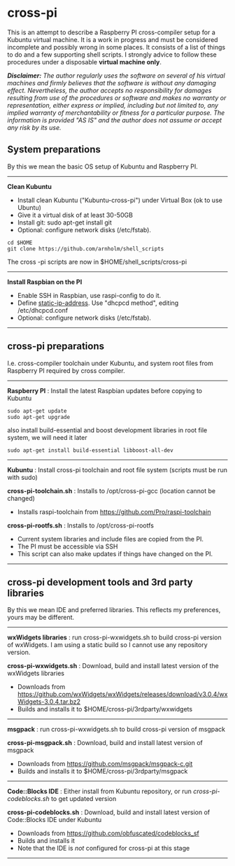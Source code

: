 # cross-pi
This is an attempt to describe a Raspberry PI cross-compiler setup for a Kubuntu virtual machine. 
It is a work in progress and must be considered incomplete and possibly wrong in some places. 
It consists of a list of things to do and a few supporting shell scripts. I strongly advice to follow 
these procedures under a disposable **virtual machine only**. 

***Disclaimer:*** _The author regularly uses the software on several of his virtual machines and firmly believes that the software 
is without any damaging effect. Nevertheless, the author accepts no responsibility for damages resulting 
from use of the procedures or software and makes no warranty or representation, either express or implied, 
including but not limited to, any implied warranty of merchantability or fitness for a particular purpose.
The information is provided "AS IS" and the author does not assume or accept any risk by its use._


  
## System preparations
By this we mean the basic OS setup of Kubuntu and Raspberry PI.

---

**Clean Kubuntu** 
  * Install clean Kubuntu ("Kubuntu-cross-pi") under Virtual Box (ok to use Ubuntu)
  * Give it a virtual disk of at least 30-50GB
  * Install git: sudo apt-get install git
  * Optional: configure network disks (/etc/fstab).

```
cd $HOME
git clone https://github.com/arnholm/shell_scripts
```
The cross -pi scripts are now in $HOME/shell_scripts/cross-pi

---
  
**Install Raspbian on the PI**
  * Enable SSH in Raspbian, use raspi-config to do it.
  * Define  <a href="https://raspberrypi.stackexchange.com/questions/37920/how-do-i-set-up-networking-wifi-static-ip-address</a>">static-ip-address</a>. 
    Use "dhcpcd method", editing /etc/dhcpcd.conf
  * Optional: configure network disks (/etc/fstab).

---

## cross-pi preparations
I.e. cross-compiler toolchain under Kubuntu, and system root files from Raspberry PI required by cross compiler.

---

**Raspberry PI** : Install the latest Raspbian updates before copying to Kubuntu
```
sudo apt-get update
sudo apt-get upgrade
```
also install build-essential and boost development libraries in root file system, we will need it later
```
sudo apt-get install build-essential libboost-all-dev
```
---

**Kubuntu** : Install cross-pi toolchain and root file system (scripts must be run with sudo)

**cross-pi-toolchain.sh** : Installs to /opt/cross-pi-gcc (location cannot be changed)
  * Installs raspi-toolchain from https://github.com/Pro/raspi-toolchain
	  
**cross-pi-rootfs.sh** : Installs to /opt/cross-pi-rootfs
  * Current system libraries and include files are copied from the PI.
  * The PI must be accessible via SSH 
  * This script can also make updates if things have changed on the PI.

---
  
## cross-pi development tools and 3rd party libraries
By this we mean IDE and preferred libraries. This reflects my preferences, yours may be different.

---
  
**wxWidgets libraries** : run cross-pi-wxwidgets.sh to build cross-pi version of wxWidgets. I am using a static build so I cannot use any repository version.

**cross-pi-wxwidgets.sh** : Download, build and install latest version of the wxWidgets libraries
  * Downloads from https://github.com/wxWidgets/wxWidgets/releases/download/v3.0.4/wxWidgets-3.0.4.tar.bz2
  * Builds and installs it to $HOME/cross-pi/3rdparty/wxwidgets

---
  
**msgpack** : run cross-pi-wxwidgets.sh to build cross-pi version of msgpack

**cross-pi-msgpack.sh** : Download, build and install latest version of msgpack 
  * Downloads from https://github.com/msgpack/msgpack-c.git
  * Builds and installs it to $HOME/cross-pi/3rdparty/msgpack

---

**Code::Blocks IDE** : Either install from Kubuntu repository, or run _cross-pi-codeblocks.sh_ to get updated version

**cross-pi-codeblocks.sh** : Download, build and install latest version of Code::Blocks IDE under Kubuntu
  * Downloads from https://github.com/obfuscated/codeblocks_sf 
  * Builds and installs it
  * Note that the IDE is *not* configured for cross-pi at this stage
  
---